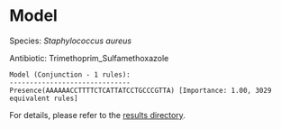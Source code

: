 
# Model

Species: *Staphylococcus aureus*

Antibiotic: Trimethoprim_Sulfamethoxazole

```
Model (Conjunction - 1 rules):
------------------------------
Presence(AAAAAACCTTTTCTCATTATCCTGCCCGTTA) [Importance: 1.00, 3029 equivalent rules]

```

For details, please refer to the [results directory](../../../../../results/scm_b/staphylococcus%20aureus/trimethoprim_sulfamethoxazole/repeat_9/).

